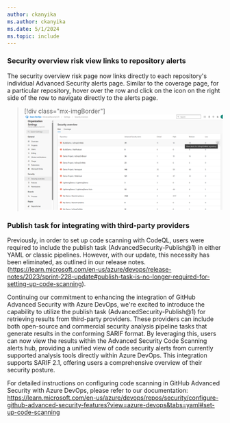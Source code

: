 ```yaml
---
author: ckanyika
ms.author: ckanyika
ms.date: 5/1/2024
ms.topic: include
---
```


### Security overview risk view links to repository alerts

The security overview risk page now links directly to each repository's individual Advanced Security alerts page. Similar to the coverage page, for a particular repository, hover over the row and click on the icon on the right side of the row to navigate directly to the alerts page.

> [!div class="mx-imgBorder"]
> [![Screenshot of links to repository alerts.](../../media/238-ghazdo-01.png "Screenshot of links to repository alerts")](../../media/238-ghazdo-01.png#lightbox)

### Publish task for integrating with third-party providers

Previously, in order to set up code scanning with CodeQL, users were required to include the publish task (AdvancedSecurity-Publish@1) in either YAML or classic pipelines. However, with our update, this necessity has been eliminated, as outlined in our release notes. (https://learn.microsoft.com/en-us/azure/devops/release-notes/2023/sprint-228-update#publish-task-is-no-longer-required-for-setting-up-code-scanning).

Continuing our commitment to enhancing the integration of GitHub Advanced Security with Azure DevOps, we're excited to introduce the capability to utilize the publish task (AdvancedSecurity-Publish@1) for retrieving results from third-party providers. These providers can include both open-source and commercial security analysis pipeline tasks that generate results in the conforming SARIF format. By leveraging this, users can now view the results within the Advanced Security Code Scanning alerts hub, providing a unified view of code security alerts from currently supported analysis tools directly within Azure DevOps. This integration supports SARIF 2.1, offering users a comprehensive overview of their security posture.

For detailed instructions on configuring code scanning in GitHub Advanced Security with Azure DevOps, please refer to our documentation: https://learn.microsoft.com/en-us/azure/devops/repos/security/configure-github-advanced-security-features?view=azure-devops&tabs=yaml#set-up-code-scanning